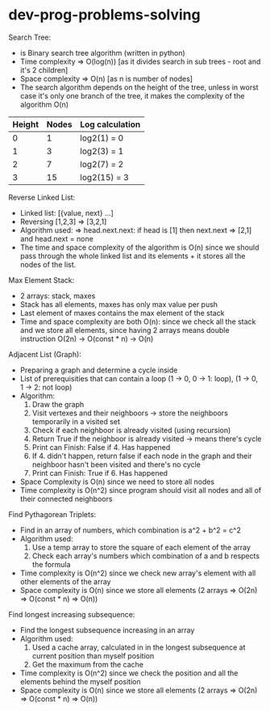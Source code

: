 # dev-prog-problems-solving


Search Tree:
  - is Binary search tree algorithm (written in python)
  - Time complexity => O(log(n)) [as it divides search in sub trees - root and it's 2 children]
  - Space complexity => O(n) [as n is number of nodes]
  - The search algorithm depends on the height of the tree, unless in worst case it's only one branch of the tree, it makes 
  the complexity of the algorithm O(n)

| Height  | Nodes | Log calculation |
| ------------- | ------------- | ------------- |
| 0  | 1  | log2(1) = 0  |
| 1  | 3 | log2(3) = 1 |
| 2  | 7  | log2(7) = 2  |
| 3  | 15 | log2(15) = 3   |

Reverse Linked List:
   - Linked list: [{value, next} ...]
   - Reversing [1,2,3] => [3,2,1]
   - Algorithm used: => head.next.next: if head is [1] then next.next => [2,1] and head.next = none
   - The time and space complexity of the algorithm is O(n) since we should pass through the whole linked list and its elements + it stores all the nodes of the list.
   
Max Element Stack:
   - 2 arrays: stack, maxes
   - Stack has all elements, maxes has only max value per push
   - Last element of maxes contains the max element of the stack
   - Time and space complexity are both O(n): since we check all the stack and we store all elements, since having 2 arrays means double instruction O(2n) -> O(const * n) -> O(n)

Adjacent List (Graph):
   - Preparing a graph and determine a cycle inside
   - List of prerequisities that can contain a loop (1 -> 0, 0 -> 1: loop), (1 -> 0, 1 -> 2: not loop)
   - Algorithm: 
      1. Draw the graph
      2. Visit vertexes and their neighboors -> store the neighboors temporarily in a visited set
      3. Check if each neighboor is already visited (using recursion)
      4. Return True if the neighboor is already visited -> means there's cycle
      5. Print can Finish: False if 4. Has happened
      6. If 4. didn't happen, return false if each node in the graph and their neighboor hasn't been visited and there's no cycle
      7. Print can Finish: True  if 6. Has happened
   - Space Complexity is O(n) since we need to store all nodes
   - Time complexity is O(n^2) since program should visit all nodes and all of their connected neighboors

Find Pythagorean Triplets:
   - Find in an array of numbers, which combination is a^2 + b^2 = c^2
   - Algorithm used: 
      1. Use a temp array to store the square of each element of the array
      2. Check each array's numbers which combination of a and b respects the formula
   - Time complexity is O(n^2) since we check new array's element with all other elements of the array
   - Space complexity is O(n) since we store all elements (2 arrays => O(2n) => O(const * n) => O(n))

Find longest increasing subsequence:
   - Find the longest subsequence increasing in an array
   - Algorithm used: 
      1. Used a cache array, calculated in in the longest subsequence at current position than myself position
      2. Get the maximum from the cache
   - Time complexity is O(n^2) since we check the position and all the elements behind the myself position
   - Space complexity is O(n) since we store all elements (2 arrays => O(2n) => O(const * n) => O(n))
